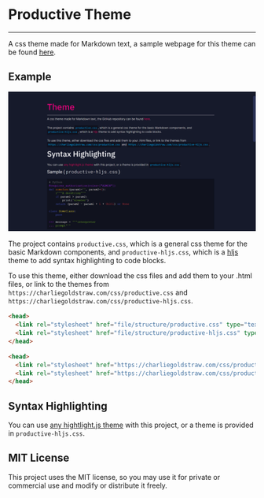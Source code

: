 # Productive Theme
----
A css theme made for Markdown text, a sample webpage for this theme can be found [here](https://productive.charliegoldstraw.com).
## Example
![Example Webpage](assets/example.png)

The project contains `productive.css`, which is a general css theme for the basic Markdown components, and `productive-hljs.css`, which is a [hljs](https://highlightjs.org/) theme to add syntax highlighting to code blocks.

To use this theme, either download the css files and add them to your .html files, or link to the themes from `https://charliegoldstraw.com/css/productive.css` and `https://charliegoldstraw.com/css/productive-hljs.css`.
```html
<head>
  <link rel="stylesheet" href="file/structure/productive.css" type="text/css">
  <link rel="stylesheet" href="file/structure/productive-hljs.css" type="text/css">
</head>
```
```html
<head>
  <link rel="stylesheet" href="https://charliegoldstraw.com/css/productive.css" type="text/css">
  <link rel="stylesheet" href="https://charliegoldstraw.com/css/productive-hljs.css" type="text/css">
</head>
```

## Syntax Highlighting
You can use [any hightlight.js theme](https://highlightjs.org/static/demo/) with this project, or a theme is provided in `productive-hljs.css`.

## MIT License
This project uses the MIT license, so you may use it for private or commercial use and modify or distribute it freely.
